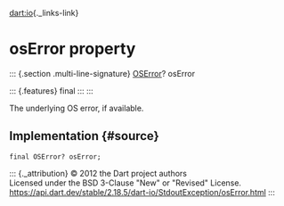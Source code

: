 [dart:io](../../dart-io/dart-io-library){._links-link}

osError property
================

::: {.section .multi-line-signature}
[OSError](../oserror-class)? osError

::: {.features}
final
:::
:::

The underlying OS error, if available.

Implementation {#source}
--------------

``` {.language-dart data-language="dart"}
final OSError? osError;
```

::: {._attribution}
© 2012 the Dart project authors\
Licensed under the BSD 3-Clause \"New\" or \"Revised\" License.\
<https://api.dart.dev/stable/2.18.5/dart-io/StdoutException/osError.html>
:::
